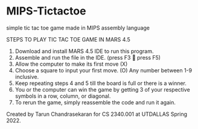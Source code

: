 # MIPS-Tictactoe
simple tic tac toe game made in MIPS assembly language

STEPS TO PLAY TIC TAC TOE GAME IN MARS 4.5
1.	Download and install MARS 4.5 IDE to run this program.
2.	Assemble and run the file in the IDE. (press F3  press F5)
3.	Allow the computer to make its first move (X)
4.	Choose a square to input your first move. (O) Any number between 1-9 inclusive.
5.	Keep repeating steps 4 and 5 till the board is full or there is a winner.
6.	You or the computer can win the game by getting 3 of your respective symbols in a row, column, or diagonal.
7.	To rerun the game, simply reassemble the code and run it again.

Created by Tarun Chandrasekaran for CS 2340.001 at UTDALLAS Spring 2022.

